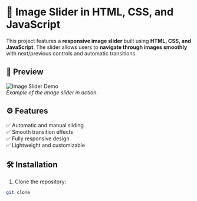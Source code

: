 # 🚀 Image Slider in HTML, CSS, and JavaScript

This project features a **responsive image slider** built using **HTML, CSS, and JavaScript**. The slider allows users to **navigate through images smoothly** with next/previous controls and automatic transitions.

## 🌟 Preview

![Image Slider Demo](https://user-images.githubusercontent.com/your-username/placeholder.gif)  
*Example of the image slider in action.*

## ⚙️ Features
✅ Automatic and manual sliding  
✅ Smooth transition effects  
✅ Fully responsive design  
✅ Lightweight and customizable  

## 🛠️ Installation

1. Clone the repository:
```bash
git clone 
